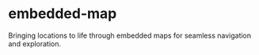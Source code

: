 # embedded-map
Bringing locations to life through embedded maps for seamless navigation and exploration.
